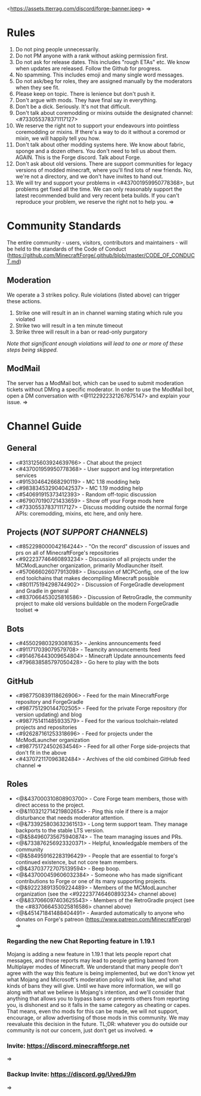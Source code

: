 <<https://assets.tterrag.com/discord/forge-banner.jpeg>>
=>
# Rules
1. Do not ping people unnecessarily.
2. Do not PM anyone with a rank without asking permission first.
3. Do not ask for release dates. This includes "rough ETAs" etc. We know when updates are released. Follow the Github for progress.
4. No spamming. This includes emoji and many single word messages.
5. Do not ask/beg for roles, they are assigned manually by the moderators when they see fit.
6. Please keep on topic. There is lenience but don't push it.
7. Don't argue with mods. They have final say in everything.
8. Don't be a dick. Seriously. It's not that difficult.
9. Don't talk about coremodding or mixins outside the designated channel: <#733055378371117127>
  1. We reserve the right not to support your endeavours into pointless coremodding or mixins. If there's a way to do it without a coremod or mixin, we will happily tell you how.
10. Don't talk about other modding systems here. We know about fabric, sponge and a dozen others. You don't need to tell us about them. AGAIN. This is the Forge discord. Talk about Forge.
11. Don't ask about old versions. There are support communities for legacy versions of modded minecraft, where you'll find lots of new friends. No, we're not a directory, and we don't have invites to hand out.
12. We will try and support your problems in <#437001959950778368>, but problems get fixed all the time. We can only reasonably support the latest recommended build and very recent beta builds. If you can't reproduce your problem, we reserve the right not to help you.
=>
# Community Standards
The entire community - users, visitors, contributors and maintainers - will be held to the standards of the Code of Conduct (<https://github.com/MinecraftForge/.github/blob/master/CODE_OF_CONDUCT.md>)
## Moderation
We operate a 3 strikes policy. Rule violations (listed above) can trigger these actions.
1. Strike one will result in an in channel warning stating which rule you violated
2. Strike two will result in a ten minute timeout
3. Strike three will result in a ban or read-only purgatory

_Note that significant enough violations will lead to one or more of these steps being skipped._
## ModMail
The server has a ModMail bot, which can be used to submit moderation tickets without DMing a specific moderator.
In order to use the ModMail bot, open a DM conversation with <@1122922321267675147> and explain your issue.
=>
# Channel Guide
## General
- <#313125603924639766> - Chat about the project
- <#437001959950778368> - User support and log interpretation services
- <#915304642668290119> - MC 1.18 modding help
- <#983834532904042537> - MC 1.19 modding help
- <#540691915373412393> - Random off-topic discussion
- <#679070190721433659> - Show off your Forge mods here
- <#733055378371117127> - Discuss modding outside the normal forge APIs: coremodding, mixins, etc here, and only here.
## Projects (*NOT SUPPORT CHANNELS*)
- <#852298000042164244> - "On the record" discussion of issues and prs on all of MinecraftForge's repositories
- <#922237746460893234> - Discussion of all projects under the MCModLauncher organization, primarily Modlauncher itself.
- <#570666026077913098> - Discussion of MCPConfig, one of the low end toolchains that makes decompiling Minecraft possible
- <#801175194298744902> - Discussion of ForgeGradle development and Gradle in general
- <#837066453025816586> - Discussion of RetroGradle, the community project to make old versions buildable on the modern ForgeGradle toolset
=>
## Bots
- <#455029803293081635> - Jenkins announcements feed
- <#911717039079579708> - Teamcity announcements feed
- <#914676443009654804> - Minecraft Update announcements feed
- <#796838585797050428> - Go here to play with the bots
## GitHub
- <#987750839118626906> - Feed for the main MinecraftForge repository and ForgeGradle
- <#987751290144702505> - Feed for the private Forge repository (for version updating) and blog
- <#987751411485933579> - Feed for the various toolchain-related projects and repositories
- <#926287161253318696> - Feed for projects under the McModLauncher organization
- <#987751724502634546> - Feed for all other Forge side-projects that don't fit in the above
- <#437072117096382484> - Archives of the old combined GitHub feed channel
=>
## Roles
- <@&437000310808903700> - Core Forge team members, those with direct access to the project.
- <@&1103212714219802654> - Ping this role if there is a major disturbance that needs moderator attention.
- <@&733925803632361513> - Long term support team. They manage backports to the stable LTS version.
- <@&584960735675940874> - The team managing issues and PRs.
- <@&733876256923320371> - Helpful, knowledgable members of the community
- <@&584959162283196429> - People that are essential to forge's continued existence, but not core team members.
- <@&437037727075139594> - Beep boop.
- <@&437000459606032384> - Someone who has made significant contributions to Forge or one of its many supporting projects.
- <@&922238913509224489> - Members of the MCModLauncher organization (see the <#922237746460893234> channel above)
- <@&837066097403625543> - Members of the RetroGradle project (see the <#837066453025816586> channel above)
- <@&451471841488404491> - Awarded automatically to anyone who donates on Forge's patreon (<https://www.patreon.com/MinecraftForge>)
=>
### Regarding the new Chat Reporting feature in 1.19.1
Mojang is adding a new feature in 1.19.1 that lets people report chat messages, and those reports may lead to people getting banned from Multiplayer modes of Minecraft.
We understand that many people don't agree with the way this feature is being implemented, but we don't know yet what Mojang and Microsoft's moderation policy will look like, and what kinds of bans they will give.
Until we have more information, we will go along with what we believe is Mojang's intention, and we'll consider that anything that allows you to bypass bans or prevents others from reporting you, is dishonest and so it falls in the same category as cheating or capes.
That means, even tho mods for this can be made, we will not support, encourage, or allow advertising of those mods in this community.
We may reevaluate this decision in the future.
TL;DR: whatever you do outside our community is not our concern, just don't get us involved.
=>
### Invite: https://discord.minecraftforge.net
=>
### Backup Invite: https://discord.gg/UvedJ9m
=>
